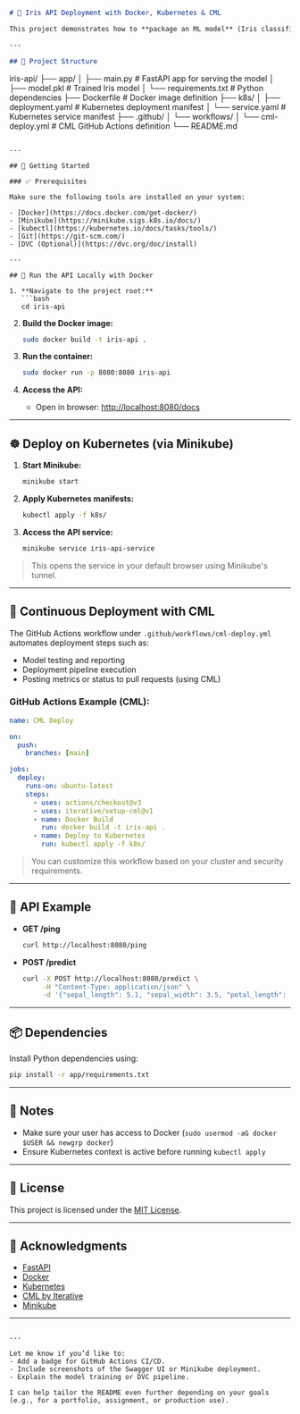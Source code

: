 ```markdown
# 🌸 Iris API Deployment with Docker, Kubernetes & CML

This project demonstrates how to **package an ML model** (Iris classifier) using **FastAPI**, containerize it with **Docker**, deploy it to a **Kubernetes** cluster using **Minikube**, and automate deployment with **Continuous Machine Learning (CML)** via **GitHub Actions**.

---

## 📁 Project Structure

```

iris-api/
├── app/
│   ├── main.py              # FastAPI app for serving the model
│   ├── model.pkl            # Trained Iris model
│   └── requirements.txt     # Python dependencies
├── Dockerfile               # Docker image definition
├── k8s/
│   ├── deployment.yaml      # Kubernetes deployment manifest
│   └── service.yaml         # Kubernetes service manifest
├── .github/
│   └── workflows/
│       └── cml-deploy.yml   # CML GitHub Actions definition
└── README.md

````

---

## 🚀 Getting Started

### ✅ Prerequisites

Make sure the following tools are installed on your system:

- [Docker](https://docs.docker.com/get-docker/)
- [Minikube](https://minikube.sigs.k8s.io/docs/)
- [kubectl](https://kubernetes.io/docs/tasks/tools/)
- [Git](https://git-scm.com/)
- [DVC (Optional)](https://dvc.org/doc/install)

---

## 🐳 Run the API Locally with Docker

1. **Navigate to the project root:**
   ```bash
   cd iris-api
````

2. **Build the Docker image:**

   ```bash
   sudo docker build -t iris-api .
   ```

3. **Run the container:**

   ```bash
   sudo docker run -p 8080:8080 iris-api
   ```

4. **Access the API:**

   * Open in browser: [http://localhost:8080/docs](http://localhost:8080/docs)

---

## ☸️ Deploy on Kubernetes (via Minikube)

1. **Start Minikube:**

   ```bash
   minikube start
   ```

2. **Apply Kubernetes manifests:**

   ```bash
   kubectl apply -f k8s/
   ```

3. **Access the API service:**

   ```bash
   minikube service iris-api-service
   ```

> This opens the service in your default browser using Minikube's tunnel.

---

## 🔄 Continuous Deployment with CML

The GitHub Actions workflow under `.github/workflows/cml-deploy.yml` automates deployment steps such as:

* Model testing and reporting
* Deployment pipeline execution
* Posting metrics or status to pull requests (using CML)

### GitHub Actions Example (CML):

```yaml
name: CML Deploy

on:
  push:
    branches: [main]

jobs:
  deploy:
    runs-on: ubuntu-latest
    steps:
      - uses: actions/checkout@v3
      - uses: iterative/setup-cml@v1
      - name: Docker Build
        run: docker build -t iris-api .
      - name: Deploy to Kubernetes
        run: kubectl apply -f k8s/
```

> You can customize this workflow based on your cluster and security requirements.

---

## 🧪 API Example

* **GET /ping**

  ```bash
  curl http://localhost:8080/ping
  ```

* **POST /predict**

  ```bash
  curl -X POST http://localhost:8080/predict \
       -H "Content-Type: application/json" \
       -d '{"sepal_length": 5.1, "sepal_width": 3.5, "petal_length": 1.4, "petal_width": 0.2}'
  ```

---

## 📦 Dependencies

Install Python dependencies using:

```bash
pip install -r app/requirements.txt
```

---

## 📌 Notes

* Make sure your user has access to Docker (`sudo usermod -aG docker $USER && newgrp docker`)
* Ensure Kubernetes context is active before running `kubectl apply`

---

## 📄 License

This project is licensed under the [MIT License](LICENSE).

---

## 🙌 Acknowledgments

* [FastAPI](https://fastapi.tiangolo.com/)
* [Docker](https://www.docker.com/)
* [Kubernetes](https://kubernetes.io/)
* [CML by Iterative](https://cml.dev/)
* [Minikube](https://minikube.sigs.k8s.io/docs/)

---

```

---

Let me know if you’d like to:
- Add a badge for GitHub Actions CI/CD.
- Include screenshots of the Swagger UI or Minikube deployment.
- Explain the model training or DVC pipeline.

I can help tailor the README even further depending on your goals (e.g., for a portfolio, assignment, or production use).
```
